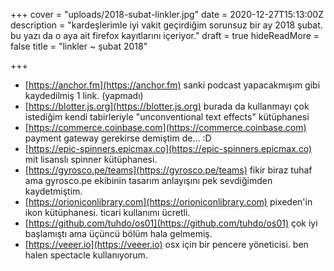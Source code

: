 +++
cover = "uploads/2018-subat-linkler.jpg"
date = 2020-12-27T15:13:00Z
description = "kardeşlerimle iyi vakit geçirdiğim sorunsuz bir ay 2018 şubat. bu yazı da o aya ait firefox kayıtlarını içeriyor."
draft = true
hideReadMore = false
title = "linkler ~ şubat 2018"

+++
* [https://anchor.fm](https://anchor.fm) sanki podcast yapacakmışım gibi kaydedilmiş 1 link. (yapmadı)
* [https://blotter.js.org](https://blotter.js.org) burada da kullanmayı çok istediğim kendi tabirleriyle "unconventional text effects" kütüphanesi
* [https://commerce.coinbase.com](https://commerce.coinbase.com) payment gateway gerekirse demiştim de... :D
* [https://epic-spinners.epicmax.co](https://epic-spinners.epicmax.co) mit lisanslı spinner kütüphanesi.
* [https://gyrosco.pe/teams](https://gyrosco.pe/teams) fikir biraz tuhaf ama gyrosco.pe ekibinin tasarım anlayışını pek sevdiğimden kaydetmiştim.
* [https://orioniconlibrary.com](https://orioniconlibrary.com) pixeden'in ikon kütüphanesi. ticari kullanımı ücretli.
* [https://github.com/tuhdo/os01](https://github.com/tuhdo/os01) çok iyi başlamıştı ama üçüncü bölüm hala gelmemiş.
* [https://veeer.io](https://veeer.io) osx için bir pencere yöneticisi. ben halen spectacle kullanıyorum.